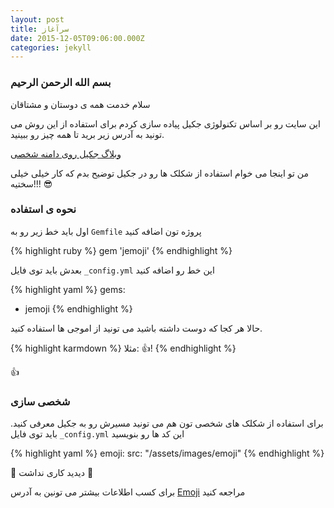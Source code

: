 ```yaml
---
layout: post
title: سرآغاز
date: 2015-12-05T09:06:00.000Z
categories: jekyll
---
```


### بسم الله الرحمن الرحیم

سلام خدمت همه ی دوستان و مشتاقان

این سایت رو بر اساس تکنولوژی جکیل پیاده سازی کردم
برای استفاده از این روش می تونید به آدرس زیر برید تا همه چیز رو ببینید.

[وبلاگ جکیل روی دامنه شخصی](http://mehdix.ir/jekyll-structure.html) 


من تو اینجا می خوام استفاده از شکلک ها رو در جکیل توضیح بدم که کار خیلی خیلی سختیه!!! :sunglasses:

### نحوه ی استفاده

اول باید خط زیر رو به `Gemfile` پروژه تون اضافه کنید

{% highlight ruby %}
gem 'jemoji'
{% endhighlight %}

بعدش باید توی فایل `_config.yml` این خط رو اضافه کنید

{% highlight yaml %}
gems:
  - jemoji
{% endhighlight %}

حالا هر کجا که دوست داشته باشید می تونید از اموجی ها استفاده کنید.

{% highlight karmdown %}
مثلا: :+1:!
{% endhighlight %}

:+1:

### شخصی سازی

برای استفاده از شکلک های شخصی تون هم می تونید مسیرش رو به جکیل معرفی کنید.
باید توی فایل `_config.yml` این کد ها رو بنویسید

{% highlight yaml %}
emoji:
  src: "/assets/images/emoji"
{% endhighlight %}

:large_blue_circle: دیدید کاری نداشت :large_blue_circle:

برای کسب اطلاعات بیشتر می تونین به آدرس [Emoji] مراجعه کنید

[Emoji]: https://github.com/github/gemoji